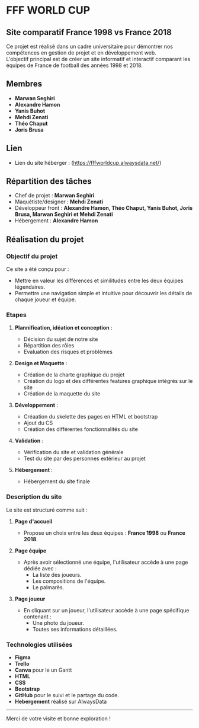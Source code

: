 # FFF WORLD CUP

## Site comparatif France 1998 vs France 2018

Ce projet est réalisé dans un cadre universitaire pour démontrer nos compétences en gestion de projet et en développement web.  
L'objectif principal est de créer un site informatif et interactif comparant les équipes de France de football des années 1998 et 2018.

## Membres 
- **Marwan Seghiri**
- **Alexandre Hamon**
- **Yanis Buhot**
- **Mehdi Zenati**
- **Théo Chaput**
- **Joris Brusa**
  
## Lien
- Lien du site héberger : (https://fffworldcup.alwaysdata.net/)

## Répartition des tâches 

- Chef de projet : **Marwan Seghiri**
- Maquétiste/designer : **Mehdi Zenati**
- Développeur front : **Alexandre Hamon, Théo Chaput, Yanis Buhot, Joris Brusa, Marwan Seghiri et Mehdi Zenati**
- Hébergement : **Alexandre Hamon**


## Réalisation du projet


### Objectif du projet

Ce site a été conçu pour :  
- Mettre en valeur les différences et similitudes entre les deux équipes légendaires.  
- Permettre une navigation simple et intuitive pour découvrir les détails de chaque joueur et équipe.


### Etapes

1. **Plannification, idéation et conception** : 
   - Décision du sujet de notre site
   - Répartition des rôles
   - Evaluation des risques et problèmes

2. **Design et Maquette** : 
   - Création de la charte graphique du projet
   - Création du logo et des différentes features graphique intégrés sur le site
   - Création de la maquette du site

3. **Développement** : 
   - Créaation du skelette des pages en HTML et bootstrap
   - Ajout du CS
   - Création des différentes fonctionnalités du site

4. **Validation** : 
   - Vérification du site et validation générale
   - Test du site par des personnes extérieur au projet

5. **Hébergement** : 
   - Hébergement du site finale



### Description du site

Le site est structuré comme suit :  

1. **Page d'accueil**  
   - Propose un choix entre les deux équipes : **France 1998** ou **France 2018**.

2. **Page équipe**  
   - Après avoir sélectionné une équipe, l'utilisateur accède à une page dédiée avec :  
     - La liste des joueurs.  
     - Les compositions de l'équipe.  
     - Le palmarès.  

3. **Page joueur**  
   - En cliquant sur un joueur, l'utilisateur accède à une page spécifique contenant :  
     - Une photo du joueur.  
     - Toutes ses informations détaillées.


### Technologies utilisées

- **Figma**
- **Trello**
- **Canva** pour le un Gantt
- **HTML**
- **CSS**
- **Bootstrap**
- **GitHub** pour le suivi et le partage du code.
- **Hebergement** réalisé sur AlwaysData


---

Merci de votre visite et bonne exploration !
